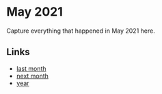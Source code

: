 # May 2021

Capture everything that happened in May 2021 here.

## Links
- [last month](calendar/months/2021-04.md)
- [next month](calendar/months/2021-06.md)
- [year](calendar/years/2021.md)